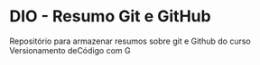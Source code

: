 # DIO - Resumo Git e GitHub

Repositório para armazenar resumos sobre git e Github do curso
Versionamento deCódigo com G

## 
